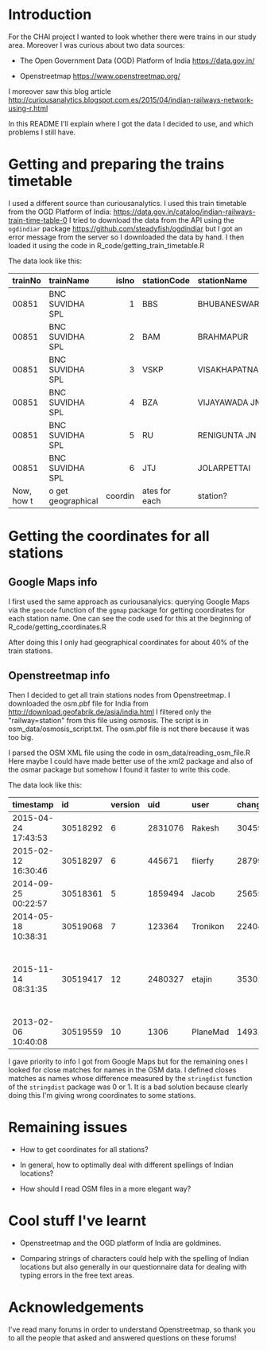 Introduction
============

For the CHAI project I wanted to look whether there were trains in our study area. Moreover I was curious about two data sources:

-   The Open Government Data (OGD) Platform of India <https://data.gov.in/>

-   Openstreetmap <https://www.openstreetmap.org/>

I moreover saw this blog article <http://curiousanalytics.blogspot.com.es/2015/04/indian-railways-network-using-r.html>

In this README I'll explain where I got the data I decided to use, and which problems I still have.

Getting and preparing the trains timetable
==========================================

I used a different source than curiousanalytics. I used this train timetable from the OGD Platform of India: <https://data.gov.in/catalog/indian-railways-train-time-table-0> I tried to download the data from the API using the `ogdindiar` package <https://github.com/steadyfish/ogdindiar> but I got an error message from the server so I downloaded the data by hand. I then loaded it using the code in R\_code/getting\_train\_timetable.R

The data look like this:

| trainNo    | trainName          |    islno| stationCode   | stationName   |  arrivalTime|  departureTime|  distance| sourceStationCode | sourceStationName | destStationCode | destStationName |  hourDeparture| numDeparture |
|:-----------|:-------------------|--------:|:--------------|:--------------|------------:|--------------:|---------:|:------------------|:------------------|:----------------|:----------------|--------------:|:-------------|
| 00851      | BNC SUVIDHA SPL    |        1| BBS           | BHUBANESWAR   |           0S|     22H 50M 0S|         0| BBS               | BHUBANESWAR       | BNC             | BANGALORE CANT  |             22| 22H 50M 0S   |
| 00851      | BNC SUVIDHA SPL    |        2| BAM           | BRAHMAPUR     |    1H 10M 0S|      1H 12M 0S|       166| BBS               | BHUBANESWAR       | BNC             | BANGALORE CANT  |              1| 1H 12M 0S    |
| 00851      | BNC SUVIDHA SPL    |        3| VSKP          | VISAKHAPATNAM |    5H 10M 0S|      5H 30M 0S|       443| BBS               | BHUBANESWAR       | BNC             | BANGALORE CANT  |              5| 5H 30M 0S    |
| 00851      | BNC SUVIDHA SPL    |        4| BZA           | VIJAYAWADA JN |   11H 10M 0S|     11H 20M 0S|       793| BBS               | BHUBANESWAR       | BNC             | BANGALORE CANT  |             11| 11H 20M 0S   |
| 00851      | BNC SUVIDHA SPL    |        5| RU            | RENIGUNTA JN  |   16H 42M 0S|     16H 52M 0S|      1169| BBS               | BHUBANESWAR       | BNC             | BANGALORE CANT  |             16| 16H 52M 0S   |
| 00851      | BNC SUVIDHA SPL    |        6| JTJ           | JOLARPETTAI   |   20H 35M 0S|     20H 37M 0S|      1367| BBS               | BHUBANESWAR       | BNC             | BANGALORE CANT  |             20| 20H 37M 0S   |
| Now, how t | o get geographical |  coordin| ates for each | station?      |             |               |          |                   |                   |                 |                 |               |              |

Getting the coordinates for all stations
========================================

Google Maps info
----------------

I first used the same approach as curiousanalyics: querying Google Maps via the `geocode` function of the `ggmap` package for getting coordinates for each station name. One can see the code used for this at the beginning of R\_code/getting\_coordinates.R

After doing this I only had geographical coordinates for about 40% of the train stations.

Openstreetmap info
------------------

Then I decided to get all train stations nodes from Openstreetmap. I downloaded the osm.pbf file for India from <http://download.geofabrik.de/asia/india.html> I filtered only the "railway=station" from this file using osmosis. The script is in osm\_data/osmosis\_script.txt. The osm.pbf file is not there because it was too big.

I parsed the OSM XML file using the code in osm\_data/reading\_osm\_file.R Here maybe I could have made better use of the xml2 package and also of the osmar package but somehow I found it faster to write this code.

The data look like this:

| timestamp           | id       | version | uid     | user     | changeset |       lat|       lon| name      | nameJa                                                   |
|:--------------------|:---------|:--------|:--------|:---------|:----------|---------:|---------:|:----------|:---------------------------------------------------------|
| 2015-04-24 17:43:53 | 30518292 | 6       | 2831076 | Rakesh   | 30459200  |  19.35059|  72.84663| Naigaon   | NA                                                       |
| 2015-02-12 16:30:46 | 30518297 | 6       | 445671  | flierfy  | 28799056  |  19.31090|  72.85251| NA        | NA                                                       |
| 2014-09-25 00:22:57 | 30518361 | 5       | 1859494 | Jacob    | 25655940  |  19.29811|  72.98410| NA        | NA                                                       |
| 2014-05-18 10:38:31 | 30519068 | 7       | 123364  | Tronikon | 22404159  |  18.09183|  75.41796| Kurduvadi | NA                                                       |
| 2015-11-14 08:31:35 | 30519417 | 12      | 2480327 | etajin   | 35301836  |  19.21842|  73.08744| Dombivli  | <U+30C9><U+30FC><U+30F3><U+30D3><U+30F4><U+30EA><U+30FC> |
| 2013-02-06 10:40:08 | 30519559 | 10      | 1306    | PlaneMad | 14931873  |  19.07835|  73.08833| Taloje    | NA                                                       |

I gave priority to info I got from Google Maps but for the remaining ones I looked for close matches for names in the OSM data. I defined closes matches as names whose difference measured by the `stringdist` function of the `stringdist` package was 0 or 1. It is a bad solution because clearly doing this I'm giving wrong coordinates to some stations.

Remaining issues
================

-   How to get coordinates for all stations?

-   In general, how to optimally deal with different spellings of Indian locations?

-   How should I read OSM files in a more elegant way?

Cool stuff I've learnt
======================

-   Openstreetmap and the OGD platform of India are goldmines.

-   Comparing strings of characters could help with the spelling of Indian locations but also generally in our questionnaire data for dealing with typing errors in the free text areas.

Acknowledgements
================

I've read many forums in order to understand Openstreetmap, so thank you to all the people that asked and answered questions on these forums!
